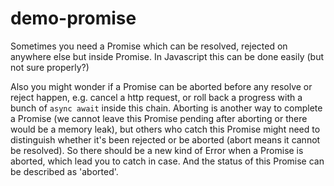 # demo-promise

Sometimes you need a Promise which can be resolved, rejected on anywhere else but inside Promise. In Javascript this can be done easily (but not sure properly?)

Also you might wonder if a Promise can be aborted before any resolve or reject happen, e.g. cancel a http request, or roll back a progress with a bunch of `async await` inside this chain. Aborting is another way to complete a Promise (we cannot leave this Promise pending after aborting or there would be a memory leak), but others who catch this Promise might need to distinguish whether it's been rejected or be aborted (abort means it cannot be resolved). So there should be a new kind of Error when a Promise is aborted, which lead you to catch in case. And the status of this Promise can be described as 'aborted'.

